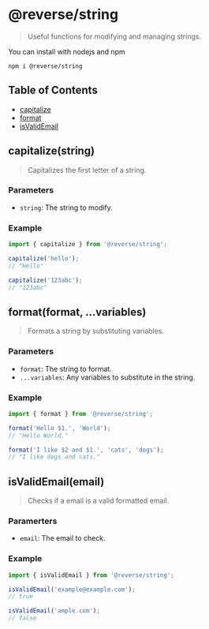 # @reverse/string
> Useful functions for modifying and managing strings.

You can install with nodejs and npm
```
npm i @reverse/string
```

## Table of Contents
- [capitalize](#capitalizestring)
- [format](#formatformat-variables)
- [isValidEmail](#isValidEmailemail)

## capitalize(string)
> Capitalizes the first letter of a string.
### Parameters
- `string`: The string to modify.
### Example
```js
import { capitalize } from '@reverse/string';

capitalize('hello');
// "Hello"

capitalize('123abc');
// "123abc"
```

## format(format, ...variables)
> Formats a string by substituting variables.
### Parameters
- `format`: The string to format.
- `...variables`: Any variables to substitute in the string.
### Example
```js
import { format } from '@reverse/string';

format('Hello $1.', 'World');
// "Hello World."

format('I like $2 and $1.', 'cats', 'dogs');
// "I like dogs and cats."
```

## isValidEmail(email)
> Checks if a email is a valid formatted email.
### Paramerters
- `email`: The email to check.
### Example
```js
import { isValidEmail } from '@reverse/string';

isValidEmail('example@example.com');
// true

isValidEmail('ample.com');
// false
```
